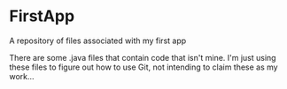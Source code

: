 # FirstApp
A repository of files associated with my first app

There are some .java files that contain code that isn't mine. I'm just using
these files to figure out how to use Git, not intending to claim these as my work...
